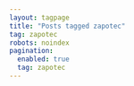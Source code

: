 ```yaml
---
layout: tagpage
title: "Posts tagged zapotec"
tag: zapotec
robots: noindex 
pagination: 
  enabled: true 
  tag: zapotec 
---
```

